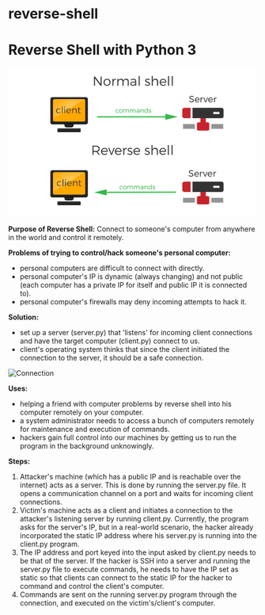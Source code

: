 # reverse-shell
<h1>Reverse Shell with Python 3</h1>

![Normal vs Reverse](reverse1.png)

<b>Purpose of Reverse Shell:</b>
Connect to someone's computer from anywhere in the world and control it remotely.

<b>Problems of trying to control/hack someone's personal computer:</b>
- personal computers are difficult to connect with directly.
- personal computer's IP is dynamic (always changing) and not public (each computer has a private IP for itself and public IP it is connected to).
- personal computer's firewalls may deny incoming attempts to hack it.

<b>Solution:</b>
- set up a server (server.py) that 'listens' for incoming client connections and have the target computer (client.py) connect to us.
- client's operating system thinks that since the client initiated the connection to the server, it should be a safe connection. 

![Connection](reverse2.png)

<b>Uses:</b>
- helping a friend with computer problems by reverse shell into his computer remotely on your computer.
- a system administrator needs to access a bunch of computers remotely for maintenance and execution of commands.
- hackers gain full control into our machines by getting us to run the program in the background unknowingly.

<b>Steps:</b>
1) Attacker's machine (which has a public IP and is reachable over the internet) acts as a server. This is done by running the server.py file. It opens a communication channel on a port and waits for incoming client connections.
2) Victim's machine acts as a client and initiates a connection to the attacker's listening server by running client.py. Currently, the program asks for the server's IP, but in a real-world scenario, the hacker already incorporated the static IP address where his server.py is running into the client.py program.
3) The IP address and port keyed into the input asked by client.py needs to be that of the server. If the hacker is SSH into a server and running the server.py file to execute commands, he needs to have the IP set as static so that clients can connect to the static IP for the hacker to command and control the client's computer. 
4) Commands are sent on the running server.py program through the connection, and executed on the victim's/client's computer.

